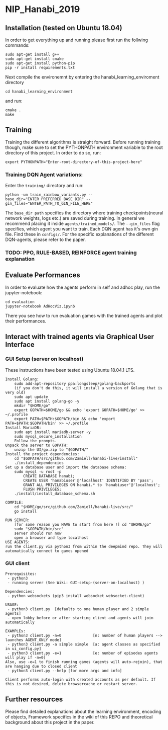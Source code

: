 # NIP_Hanabi_2019
## Installation (tested on Ubuntu 18.04)
In order to get everything up and running please first run the follwing commands:
```
sudo apt-get install g++       
sudo apt-get install cmake       
sudo apt-get install python-pip
pip -r install requirements.txt
```

Next compile the environemnt by entering the hanabi_learning_enviroment directory
```
cd hanabi_learning_environment
```

and run:
```
cmake .
make
```
## Training
Training the different algorithms is straight forward. Before running training though, make sure to set the PYTHONPATH environment variable to the root directory of this project. In order to do so, run:
```
export PYTHONPATH="Enter-root-directory-of-this-project-here"
```
### Training DQN Agent variations:
Enter the ```training/``` directory and run:
```
python -um train_rainbow_variants.py --base_dir="ENTER_PREFERRED_BASE_DIR" --gin_files="ENTER_PATH_TO_GIN_FILE_HERE"
```
The ```base_dir path``` specifies the directory where training checkpoints(neural network weights, logs etc.) are saved during training. In general we recommend placing it inside ```agents/trained_models/```.
The ```--gin_files``` flag specifies, which agent you want to train. Each DQN agent has it's own gin file. Find these in ```configs/```. For the specific explanations of the different DQN-agents, please refer to the paper.

### TODO: PPO, RULE-BASED, REINFORCE agent training explanation
## Evaluate Performances
In order to evaluate how the agents perform in self and adhoc play, run the jupyter-notebook:
```
cd evaluation
jupyter-notebook AdHocViz.ipynb
```
There you see how to run evaluation games with the trained agents and plot their performances.
## Interact with trained agents via Graphical User Interface
### GUI Setup (server on localhost)
These instructions have been tested using Ubuntu 18.04.1 LTS.
```
Install Golang:
	sudo add-apt-repository ppa:longsleep/golang-backports
	(if you don't do this, it will install a version of Golang that is very old)
	sudo apt update
	sudo apt install golang-go -y
	mkdir "$HOME/go"
	export GOPATH=$HOME/go && echo 'export GOPATH=$HOME/go' >> ~/.profile
	export PATH=$PATH:$GOPATH/bin && echo 'export PATH=$PATH:$GOPATH/bin' >> ~/.profile
Install MariaDB:
	sudo apt install mariadb-server -y
	sudo mysql_secure_installation
	Follow the prompts.
Unpack the server to GOPATH:
    unzip the UI/go.zip to "$GOPATH/"
Install the project dependencies:
	cd "$GOPATH/src/github.com/Zamiell/hanabi-live/install"
	./install_dependencies
Set up a database user and import the database schema:
	sudo mysql -u root -p
	    CREATE DATABASE hanabi;
	    CREATE USER 'hanabiuser'@'localhost' IDENTIFIED BY 'pass';
	    GRANT ALL PRIVILEGES ON hanabi.* to 'hanabiuser'@'localhost';
	    FLUSH PRIVILEGES;
	./install/install_database_schema.sh

COMPILE:
	cd "$HOME/go/src/github.com/Zamiell/hanabi-live/src/"
	go install

RUN SERVER:
	[for some reason you HAVE to start from here !] cd "$HOME/go" 
	sudo "$GOPATH/bin/src" 
	server should run now
	open a browser and type localhost
USE AGENTS:
run the client.py via python3 from within the deepmind repo. They will automatically connect to games opened
```

### GUI client
```
Prerequisites:
 - python3
 - running server (See Wiki: GUI-setup-(server-on-localhost) )

Dependencies:
 - python websockets (pip3 install websocket websocket-client)

USAGE:
 - python3 client.py  [defaults to one human player and 2 simple agents]
 - open lobby before or after starting client and agents will join automatically 

EXAMPLEs:
 - python3 client.py -n=0              [n: number of human players --> launches AGENT_ONLY mode]
 - python3 client.py -a simple simple  [a: agent classes as specified in ui_config.py]
 - python3 client.py -e=1              [e: number of episodes agents will play if -n=0]
Also, use -e=1 to finish running games (agents will auto-rejoin), that are hanging due to closed client
 - python3 client.py --help [for more args and info]

Client performs auto-login with created accounts as per default. If this is not desired, delete browsercache or restart server.
```
## Further resources
Please find detailed explanations about the learning environment, encoding of objects, Framework specifics in the wiki of this REPO and theoretical background about this project in the paper.
